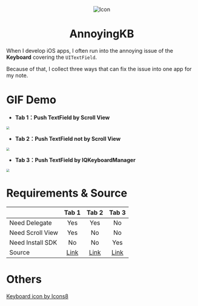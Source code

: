 <p align="center">
  <img src="https://img.icons8.com/bubbles/100/000000/keyboard.png" alt="Icon"/>
</p>
<H1 align="center">AnnoyingKB</H1>

When I develop iOS apps, I often run into the annoying issue of the **Keyboard** covering the `UITextField`.

Because of that, I collect three ways that can fix the issue into one app for my note.

GIF Demo
==========================

- **Tab 1：Push TextField by Scroll View**

<img src="https://github.com/yuyuma17/AnnoyingKB/blob/master/Demo/PushTextFieldByScrollView.gif?raw=true" style="zoom:50%" />

- **Tab 2：Push TextField not by Scroll View**

<img src="https://github.com/yuyuma17/AnnoyingKB/blob/master/Demo/PushTextFieldNotByScrollView.gif?raw=true" style="zoom:50%" />

- **Tab 3：Push TextField by IQKeyboardManager**

<img src="https://github.com/yuyuma17/AnnoyingKB/blob/master/Demo/PushTextFieldByIQManager.gif?raw=true" style="zoom:50%" />

Requirements & Source
==========================

|                  | Tab 1 | Tab 2 | Tab 3 |
|:-----------------|:-----:|:-----:|:-----:|
|   Need Delegate  |  Yes  |  Yes  |   No  | 
| Need Scroll View |  Yes  |  No   |   No  |
| Need Install SDK |  No   |  No   |  Yes  |
|      Source      | [Link](https://tinyurl.com/r5egua8) | [Link](https://tinyurl.com/uygk2gp) | [Link](https://tinyurl.com/u494xzd) |

Others
==========================

<a href="https://icons8.com/icon/124063/keyboard">Keyboard icon by Icons8</a>